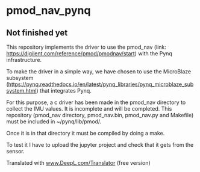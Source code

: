 # pmod_nav_pynq


## Not finished yet


This repository implements the driver to use the pmod_nav (link: https://digilent.com/reference/pmod/pmodnav/start) with the Pynq infrastructure.

To make the driver in a simple way, we have chosen to use the MicroBlaze subsystem (https://pynq.readthedocs.io/en/latest/pynq_libraries/pynq_microblaze_subsystem.html) that integrates Pynq.

For this purpose, a c driver has been made in the pmod_nav directory to collect the IMU values. It is incomplete and will be completed. This repository (pmod_nav directory, pmod_nav.bin, pmod_nav.py and Makefile) must be included in ~/pynq/lib/pmod/.

Once it is in that directory it must be compiled by doing a make. 

To test it I have to upload the jupyter project and check that it gets from the sensor.

Translated with www.DeepL.com/Translator (free version)
